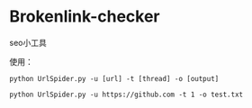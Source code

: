 # Brokenlink-checker
seo小工具


使用：
```
python UrlSpider.py -u [url] -t [thread] -o [output]

python UrlSpider.py -u https://github.com -t 1 -o test.txt
```
